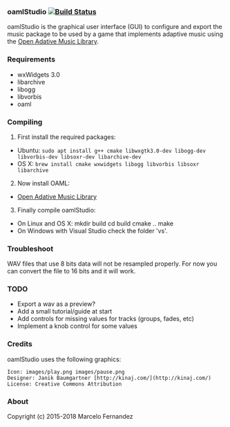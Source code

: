 ### oamlStudio [![Build Status](https://travis-ci.org/oamldev/oamlStudio.svg)](https://travis-ci.org/oamldev/oamlStudio.svg?branch=master)

oamlStudio is the graphical user interface (GUI) to configure and export the music package to be used by a game that implements adaptive music using the [Open Adative Music Library](https://github.com/oamldev/oaml).


### Requirements

- wxWidgets 3.0
- libarchive
- libogg
- libvorbis
- oaml


### Compiling

1. First install the required packages:
- Ubuntu: `sudo apt install g++ cmake libwxgtk3.0-dev libogg-dev libvorbis-dev libsoxr-dev libarchive-dev`
- OS X: `brew install cmake wxwidgets libogg libvorbis libsoxr libarchive`

2. Now install OAML:
- [Open Adative Music Library](https://github.com/oamldev/oaml#how-to-compile)

3. Finally compile oamlStudio:
- On Linux and OS X:
    mkdir build
    cd build
    cmake ..
    make
- On Windows with Visual Studio check the folder 'vs'.


### Troubleshoot

WAV files that use 8 bits data will not be resampled properly. For now you can convert the file to 16 bits and it will work.


### TODO
- Export a wav as a preview?
- Add a small tutorial/guide at start
- Add controls for missing values for tracks (groups, fades, etc)
- Implement a knob control for some values


### Credits

oamlStudio uses the following graphics:

    Icon: images/play.png images/pause.png
    Designer: Janik Baumgartner [http://kinaj.com/](http://kinaj.com/)
    License: Creative Commons Attribution


### About

Copyright (c) 2015-2018 Marcelo Fernandez

